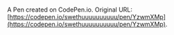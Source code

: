 # 

A Pen created on CodePen.io. Original URL: [https://codepen.io/swethuuuuuuuuuu/pen/YzwmXMp](https://codepen.io/swethuuuuuuuuuu/pen/YzwmXMp).


